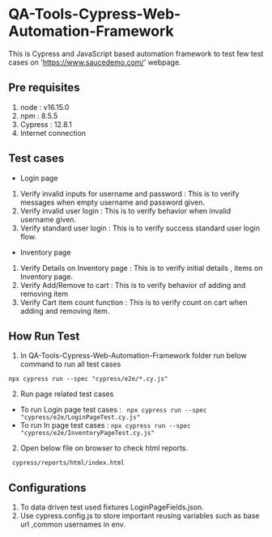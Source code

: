 # QA-Tools-Cypress-Web-Automation-Framework


This is Cypress and JavaScript based automation framework to test few test cases on 'https://www.saucedemo.com/' webpage.

## Pre requisites
1. node : v16.15.0
2. npm : 8.5.5
3. Cypress : 12.8.1
4. Internet connection

## Test cases
* Login page
1. Verify invalid inputs for username and password : This is to verify messages when empty username and password given.
2. Verify invalid user login : This is to verify behavior when invalid username given.
3. Verify standard user login : This is to verify success standard user login flow.
* Inventory page
1. Verify Details on Inventory page : This is to verify initial details , items on Inventory page.
2. Verify Add/Remove to cart : This is to verify behavior of adding and removing item
3. Verify Cart item count function : This is to verify count on cart when adding and removing item.

## How Run Test

1. In QA-Tools-Cypress-Web-Automation-Framework folder run below command to run all test cases

```
npx cypress run --spec "cypress/e2e/*.cy.js"
```
2. Run page related test cases
* To run Login page test cases : ``` npx cypress run --spec "cypress/e2e/LoginPageTest.cy.js"```
* To run In page test cases : ```npx cypress run --spec "cypress/e2e/InventoryPageTest.cy.js"```

2. Open below file on browser to check html reports.

``` cypress/reports/html/index.html```

## Configurations

1. To data driven test used fixtures LoginPageFields.json.
2. Use cypress.config.js to store important reusing variables such as base url ,common usernames in env.